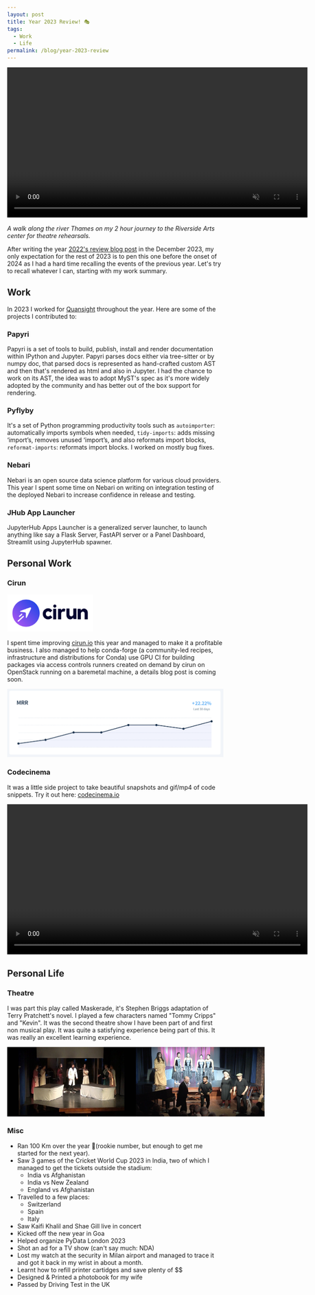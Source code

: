 ```yaml
---
layout: post
title: Year 2023 Review! 🎭
tags:
  - Work
  - Life
permalink: /blog/year-2023-review
---
```


<video width="700" autoplay loop muted controls="false">
  <source src="/assets/2023-review/sunburry.mp4" type="video/webm">
  Your browser does not support the video tag.
</video>

*A walk along the river Thames on my 2 hour journey to the Riverside Arts center for theatre rehearsals.*

After writing the year [2022's review blog post](/blog/year-2022-review) in the December 2023,
my only expectation for the rest of 2023 is to pen this one before the
onset of 2024 as I had a hard time recalling the events of the previous year.
Let's try to recall whatever I can, starting with my work summary.

## Work

In 2023 I worked for [Quansight](https://quansight.com?ref=amit-blog) throughout the year. Here are some of the projects I
contributed to:

### Papyri

Papyri is a set of tools to build, publish, install and render documentation within
IPython and Jupyter. Papyri parses docs either via tree-sitter or by numpy doc, that
parsed docs is represented as hand-crafted custom AST and then that's rendered as html
and also in Jupyter. I had the chance to work on its AST, the idea was to adopt MyST's
spec as it's more widely adopted by the community and has better out of the box
support for rendering.

### Pyflyby

It's a set of Python programming productivity tools such as `autoimporter`: automatically
imports symbols when needed, `tidy-imports`: adds missing ‘import’s, removes unused ‘import’s,
and also reformats import blocks, `reformat-imports`: reformats import blocks. I worked on
mostly bug fixes.

### Nebari

Nebari is an open source data science platform for various cloud providers.
This year I spent some time on Nebari on writing on integration testing of the
deployed Nebari to increase confidence in release and testing.


### JHub App Launcher

JupyterHub Apps Launcher is a generalized server launcher, to launch anything like say
a Flask Server, FastAPI server or a Panel Dashboard, Streamlit using JupyterHub spawner.


## Personal Work

### Cirun

<img src="/assets/2021_review/cirun-logo.png" width="200">

I spent time improving [cirun.io](https://cirun.io?ref=amit-blog) this year and managed to make it a
profitable business. I also managed to help conda-forge (a community-led recipes,
infrastructure and distributions for Conda) use GPU CI for building packages via
access controls runners created on demand by cirun on OpenStack running on a baremetal
machine, a details blog post is coming soon.

<img src="/assets/2023-review/cirun-mrr.png" width="700">

### Codecinema

It was a little side project to take beautiful snapshots and gif/mp4 of code
snippets. Try it out here: [codecinema.io](https://codecinema.io?ref=amit-blog)

<video width="700" autoplay loop muted controls="false">
  <source src="/assets/2023-review/code.webm" type="video/webm">
  Your browser does not support the video tag.
</video>


## Personal Life

### Theatre

I was part this play called Maskerade, it's Stephen Briggs adaptation of Terry Pratchett's novel.
I played a few characters named "Tommy Cripps" and "Kevin". It was the second theatre show I have
been part of and first non musical play. It was quite a satisfying experience being part of this.
It was really an excellent learning experience.

<div style="display: flex; justify-content: space-around;">
    <img src="/assets/2023-review/maskerade_one.jpeg" width="300">
    <img src="/assets/2023-review/maskerade_two.png" width="300">
</div>

### Misc

- Ran 100 Km over the year 🏃(rookie number, but enough to get me started for the next year).
- Saw 3 games of the Cricket World Cup 2023 in India, two of which I managed to get the tickets outside the stadium:
  - India vs Afghanistan
  - India vs New Zealand
  - England vs Afghanistan
- Travelled to a few places:
  - Switzerland
  - Spain
  - Italy
- Saw Kaifi Khalil and Shae Gill live in concert
- Kicked off the new year in Goa
- Helped organize PyData London 2023
- Shot an ad for a TV show (can't say much: NDA)
- Lost my watch at the security in Milan airport and managed to trace it and got it back in my wrist in about a month.
- Learnt how to refill printer cartidges and save plenty of $$
- Designed & Printed a photobook for my wife
- Passed by Driving Test in the UK
